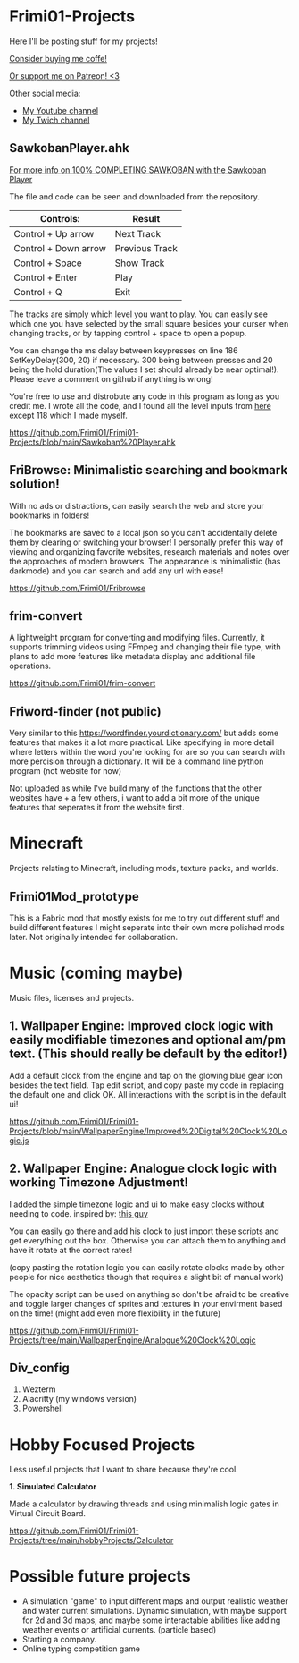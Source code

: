# Frimi01-Projects
Here I'll be posting stuff for my projects!

[Consider buying me coffe!](https://ko-fi.com/frimi01)

[Or support me on Patreon! <3](https://patreon.com/Frimi01?utm_medium=unknown&utm_source=join_link&utm_campaign=creatorshare_creator&utm_content=copyLink)

Other social media:
- [My Youtube channel](https://www.youtube.com/@frimi01)
- [My Twich channel](https://www.twitch.tv/frimi01)

## SawkobanPlayer.ahk
[For more info on 100% COMPLETING SAWKOBAN with the Sawkoban Player](https://ko-fi.com/post/HOW-TO-BEAT-SAWKOBAN-100-B0B119AUZ0?justpublished=true&alias=HOW-TO-BEAT-SAWKOBAN-100-B0B119AUZ0#shareNewPostModal)

The file and code can be seen and downloaded from the repository. 


| Controls:            | Result         |
| -------------------- | -------------- |
| Control + Up arrow   | Next Track     |
| Control + Down arrow | Previous Track |
| Control + Space      | Show Track     |
| Control + Enter      | Play           |
| Control + Q          | Exit           |

The tracks are simply which level you want to play. You can easily see which one you have selected by the small square besides your curser when changing tracks, or by tapping control + space to open a popup.

You can change the ms delay between keypresses on line 186 SetKeyDelay(300, 20) if necessary. 300 being between presses and 20 being the hold duration(The values I set should already be near optimal!). Please leave a comment on github if anything is wrong!

You're free to use and distrobute any code in this program as long as you credit me. I wrote all the code, and I found all the level inputs from [here](https://steamcommunity.com/sharedfiles/filedetails/?id=1468880175) except 118 which I made myself. 

https://github.com/Frimi01/Frimi01-Projects/blob/main/Sawkoban%20Player.ahk

## FriBrowse: Minimalistic searching and bookmark solution!
With no ads or distractions, can easily search the web and store your bookmarks in folders!

The bookmarks are saved to a local json so you can't accidentally delete them by clearing or switching your browser! I personally prefer this way of viewing and organizing favorite websites, research materials and notes over the approaches of modern browsers. The appearance is minimalistic (has darkmode) and you can search and add any url with ease!

https://github.com/Frimi01/Fribrowse

## frim-convert
A lightweight program for converting and modifying files. Currently, it supports trimming videos using FFmpeg and changing their file type, with plans to add more features like metadata display and additional file operations.

https://github.com/Frimi01/frim-convert

## Friword-finder (not public)
Very similar to this https://wordfinder.yourdictionary.com/ but adds some features that makes it a lot more practical. Like specifying in more detail where letters within the word you're looking for are so you can search with more percision through a dictionary.
It will be a command line python program (not website for now)

Not uploaded as while I've build many of the functions that the other websites have + a few others, i want to add a bit more of the unique features that seperates it from the website first.

# Minecraft
Projects relating to Minecraft, including mods, texture packs, and worlds.

## Frimi01Mod_prototype
This is a Fabric mod that mostly exists for me to try out different stuff and build different features I might seperate into their own more polished mods later. Not originally intended for collaboration.

# Music (coming maybe)
Music files, licenses and projects.

## 1.  Wallpaper Engine: Improved clock logic with easily modifiable timezones and optional am/pm text. (This should really be default by the editor!)
Add a default clock from the engine and tap on the glowing blue gear icon besides the text field. Tap edit script, and copy paste my code in replacing the default one and click OK. All interactions with the script is in the default ui!

https://github.com/Frimi01/Frimi01-Projects/blob/main/WallpaperEngine/Improved%20Digital%20Clock%20Logic.js 

## 2.  Wallpaper Engine: Analogue clock logic with working Timezone Adjustment!
I added the simple timezone logic and ui to make easy clocks without needing to code. inspired by: [this guy](https://steamcommunity.com/sharedfiles/filedetails/?id=2107481179)

You can easily go there and add his clock to just import these scripts and get everything out the box. Otherwise you can attach them to anything and have it rotate at the correct rates!

(copy pasting the rotation logic you can easily rotate clocks made by other people for nice aesthetics though that requires a slight bit of manual work)

The opacity script can be used on anything so don't be afraid to be creative and toggle larger changes of sprites and textures in your envirment based on the time! (might add even more flexibility in the future)

https://github.com/Frimi01/Frimi01-Projects/tree/main/WallpaperEngine/Analogue%20Clock%20Logic

## Div_config
1. Wezterm
2. Alacritty (my windows version)
3. Powershell

# Hobby Focused Projects
Less useful projects that I want to share because they're cool.

**1. Simulated Calculator**

Made a calculator by drawing threads and using minimalish logic gates in Virtual Circuit Board. 

https://github.com/Frimi01/Frimi01-Projects/tree/main/hobbyProjects/Calculator

# Possible future projects
- A simulation "game" to input different maps and output realistic weather and water current simulations. Dynamic simulation, with maybe support for 2d and 3d maps, and maybe some interactable abilities like adding weather events or artificial currents. (particle based)
- Starting a company.
- Online typing competition game
